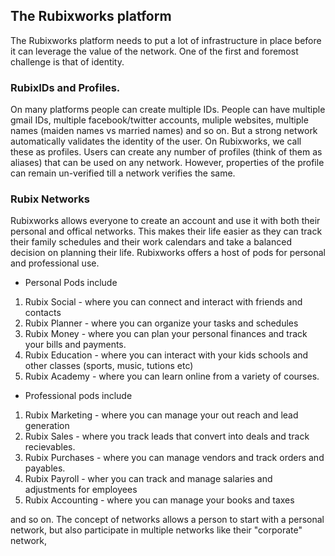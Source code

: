 ## The Rubixworks  platform

The Rubixworks platform needs to put a lot of infrastructure in place before it can leverage the value of the network. One of the first and foremost challenge is that of identity.

### RubixIDs and Profiles.
On many platforms people can create multiple IDs. People can have multiple gmail IDs, multiple facebook/twitter accounts, muliple websites, multiple names (maiden names vs married names) and so on. But a strong network automatically validates the identity of the user. On Rubixworks, we call these as profiles. Users can create any number of profiles (think of them as aliases) that can be used on any network. However, properties of the profile can remain un-verified till a network verifies the same.

### Rubix Networks
Rubixworks allows everyone to create an account and use it with both their personal and offical networks. This makes their life easier as they can track their family schedules and their work calendars and take a balanced decision on planning their life. Rubixworks offers a host of pods for personal and professional use. 

* Personal Pods include
 1. Rubix Social - where you can connect and interact with friends and contacts
 2. Rubix Planner - where you can organize your tasks and schedules
 3. Rubix Money - where you can plan your personal finances and track your bills and payments.
 4. Rubix Education - where you can interact with your kids schools and other classes (sports, music, tutions etc)
 5. Rubix Academy - where you can learn online from a variety of courses.

* Professional pods include
 1. Rubix Marketing - where you can manage your out reach and lead generation
 2. Rubix Sales - where you track leads that convert into deals and track recievables.
 3. Rubix Purchases - where you can manage vendors and track orders and payables.
 4. Rubix Payroll - wher you can track and manage salaries and adjustments for employees
 5. Rubix Accounting - where you can manage your books and taxes

and so on. The concept of networks allows a person to start with a personal network, but also participate in multiple networks like their "corporate" network, 
<!--stackedit_data:
eyJoaXN0b3J5IjpbLTYxMzAyMjk0Ml19
-->